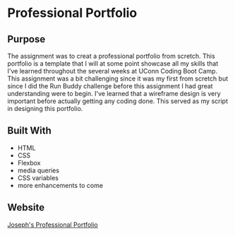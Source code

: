 # Professional Portfolio

## Purpose

The assignment was to creat a professional portfolio from scretch. This portfolio is a template that I will at some point showcase all my skills that I've learned throughout the several weeks at UConn Coding Boot Camp. This assignment was a bit challenging since it was my first from scretch but since I did the Run Buddy challenge before this assignment I had great understanding were to begin. I've learned that a wireframe design is very important before actually getting  any coding done. This served as my script in designing this portfolio. 

## Built With
* HTML
* CSS
* Flexbox
* media queries
* CSS variables
* more enhancements to come

## Website

[Joseph's Professional Portfolio](https://jmcampbell2021.github.io/professional-portfolio/)
